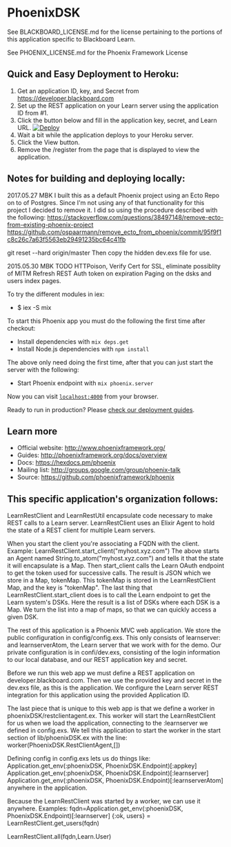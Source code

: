 # PhoenixDSK
See BLACKBOARD_LICENSE.md for the license pertaining to the portions of this application specific to Blackboard Learn.

See PHOENIX_LICENSE.md for the Phoenix Framework License

## Quick and Easy Deployment to Heroku:
1. Get an application ID, key, and Secret from https://developer.blackboard.com
2. Set up the REST application on your Learn server using the application ID from #1.
3. Click the button below and fill in the application key, secret, and Learn URL.
[![Deploy](https://www.herokucdn.com/deploy/button.svg)](https://heroku.com/deploy?template=https://github.com/mark-b-kauffman/phoenixDSK)
4. Wait a bit while the application deploys to your Heroku server.
5. Click the View button.
6. Remove the /register from the page that is displayed to view the application.

## Notes for building and deploying locally:

2017.05.27 MBK I built this as a default Phoenix project using an Ecto Repo on to of Postgres.
Since I'm not using any of that functionality for this project I decided to remove it. I did so
using the procedure described with the following:
https://stackoverflow.com/questions/38497148/remove-ecto-from-existing-phoenix-project
https://github.com/ospaarmann/remove_ecto_from_phoenix/commit/95f9f1c8c26c7a63f5563eb29491235bc64c41fb

git reset --hard origin/master Then copy the hidden dev.exs file for use.

2015.05.30 MBK TODO
HTTPoison, Verify Cert for SSL, eliminate possiblity of MITM
Refresh REST Auth token on expiration
Paging on the dsks and users index pages.

To try the different modules in iex:
  * $ iex -S mix

To start this Phoenix app you must do the following the first time after checkout:

  * Install dependencies with `mix deps.get`
  * Install Node.js dependencies with `npm install`

The above only need doing the first time, after that you can just start the server with the following:
  * Start Phoenix endpoint with `mix phoenix.server`

Now you can visit [`localhost:4000`](http://localhost:4000) from your browser.

Ready to run in production? Please [check our deployment guides](http://www.phoenixframework.org/docs/deployment).

## Learn more

  * Official website: http://www.phoenixframework.org/
  * Guides: http://phoenixframework.org/docs/overview
  * Docs: https://hexdocs.pm/phoenix
  * Mailing list: http://groups.google.com/group/phoenix-talk
  * Source: https://github.com/phoenixframework/phoenix

## This specific application's organization follows:

LearnRestClient and LearnRestUtil encapsulate code necessary to make REST calls
to a Learn server. LearnRestClient uses an Elixir Agent to hold the state of a
REST client for multiple Learn servers.

When you start the client you're associating a FQDN with the client.
Example: LearnRestClient.start_client("myhost.xyz.com")
The above starts an Agent named String.to_atom("myhost.xyz.com") and tells it
that the state it will encapsulate is a Map. Then start_client calls the
Learn OAuth endpoint to get the token used for successive calls. The result
is JSON which we store in a Map, tokenMap. This tokenMap is stored in the
LearnRestClient Map, and the key is "tokenMap". The last thing that
LearnRestClient.start_client does is to call the Learn endpoint to get
the Learn system's DSKs. Here the result is a list of DSKs where each DSK
is a Map. We turn the list into a map of maps, so that we can quickly access
a given DSK.

The rest of this application is a Phoenix MVC web application. We store the
public configuration in config/config.exs. This only consists of learnserver:
and learnserverAtom, the Learn server that we work with for the demo. Our
private configuration is in confi/dev.exs, consisting of the login information
to our local database, and our REST application key and secret.

Before we run this web app we must define a REST application on
developer.blackboard.com. Then we use the provided key and secret in
the dev.exs file, as this is the application. We configure the Learn server
REST integration for this application using the provided Application ID.

The last piece that is unique to this web app is that we define a worker in
phoenixDSK/restclientagent.ex. This worker will start the LearnRestClient
for us when we load the application, connecting to the :learnserver we
defined in config.exs. We tell this application to start the worker in the
start section of lib/phoenixDSK.ex with the line:
 worker(PhoenixDSK.RestClientAgent,[])

 Defining config in config.exs lets us do things like:
 Application.get_env(:phoenixDSK, PhoenixDSK.Endpoint)[:appkey]
 Application.get_env(:phoenixDSK, PhoenixDSK.Endpoint)[:learnserver]
 Application.get_env(:phoenixDSK, PhoenixDSK.Endpoint)[:learnserverAtom]
 anywhere in the application.

 Because the LearnRestClient was started by a worker, we can use it anywhere.
 Examples:
 fqdn=Application.get_env(:phoenixDSK, PhoenixDSK.Endpoint)[:learnserver]
 {:ok, users} = LearnRestClient.get_users(fqdn)

 LearnRestClient.all(fqdn,Learn.User)
